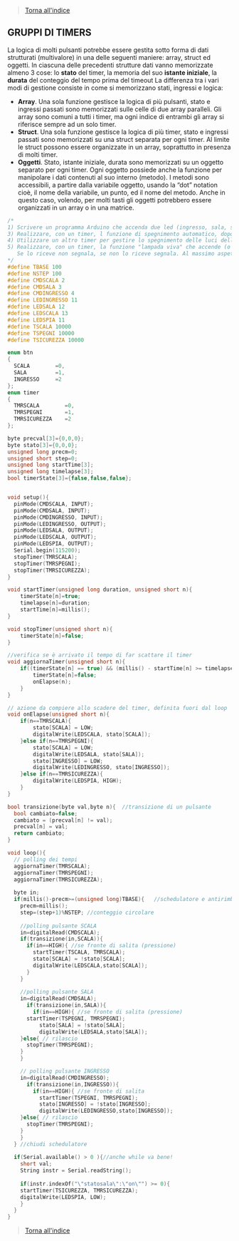 >[Torna all'indice](indextimers.md)
## **GRUPPI DI TIMERS**

La logica di molti pulsanti potrebbe essere gestita sotto forma di dati strutturati (multivalore) in una delle seguenti maniere: array, struct ed oggetti. 
In ciascuna delle precedenti strutture dati vanno memorizzate almeno 3 cose: lo **stato** del timer, la memoria del suo **istante iniziale**, la **durata** del conteggio del tempo prima del timeout
La differenza tra i vari modi di gestione consiste in come si memorizzano stati, ingressi e logica:
- **Array**. Una sola funzione gestisce la logica di più pulsanti, stato e ingressi passati sono memorizzati sulle celle di due array paralleli. Gli array sono comuni a tutti i timer, ma ogni indice di entrambi gli array si riferisce sempre ad un solo timer.
- **Struct**. Una sola funzione gestisce la logica di più timer, stato e ingressi passati sono memorizzati su una struct separata per ogni timer. Al limite le struct possono essere organizzate in un array, soprattutto in presenza di molti timer.
- **Oggetti**. Stato, istante iniziale, durata sono memorizzati su un oggetto separato per ogni timer. Ogni oggetto possiede anche la funzione per manipolare i dati contenuti al suo interno (metodo). I metodi sono accessibili, a partire dalla variabile oggetto, usando la “dot” notation cioè, il nome della variabile, un punto, ed il nome del metodo. Anche in questo caso, volendo, per molti tasti gli oggetti potrebbero essere organizzati in un array o in una matrice.



```C++
/*
1) Scrivere un programma Arduino che accenda due led (ingresso, sala, scala). Accenderli con tre pulsanti toggle separati. Lo stato dei led deve essere scritto sulla seriale all'avvenire (occorrenza) di ogni comando.
3) Realizzare, con un timer, l funzione di spegnimento automatico, dopo 10 secondi, della luce della scala. (dispensa timer.doc)
4) Utilizzare un altro timer per gestire lo spegnimento delle luci delle due sale alla pressione prolungata di uno dei loro pulsanti.
5) Realizzare, con un timer, la funzione "lampada viva" che accende (o fa lampeggiare) due led di segnalazione, uno per ogni sala, se non riceve via seriale il il comando "sala":"alive" e "ingresso":"alive" entro 10 secondi. 
   Se lo riceve non segnala, se non lo riceve segnala. Al massimo aspetta 10 secondi per segnalare.
*/
#define TBASE 100
#define NSTEP 100
#define CMDSCALA 2
#define CMDSALA 3
#define CMDINGRESSO 4
#define LEDINGRESSO 11
#define LEDSALA 12
#define LEDSCALA 13
#define LEDSPIA 11
#define TSCALA 10000
#define TSPEGNI 10000
#define TSICUREZZA 10000

enum btn
{
  SCALA        =0,
  SALA         =1,
  INGRESSO     =2
};
enum timer
{
  TMRSCALA        =0,
  TMRSPEGNI       =1,
  TMRSICUREZZA    =2
};

byte precval[3]={0,0,0};
byte stato[3]={0,0,0};
unsigned long precm=0;
unsigned short step=0;
unsigned long startTime[3];
unsigned long timelapse[3];
bool timerState[3]={false,false,false};


void setup(){
  pinMode(CMDSCALA, INPUT);
  pinMode(CMDSALA, INPUT);
  pinMode(CMDINGRESSO, INPUT);
  pinMode(LEDINGRESSO, OUTPUT);
  pinMode(LEDSALA, OUTPUT);
  pinMode(LEDSCALA, OUTPUT);
  pinMode(LEDSPIA, OUTPUT);
  Serial.begin(115200);
  stopTimer(TMRSCALA);
  stopTimer(TMRSPEGNI);
  stopTimer(TMRSICUREZZA);
}

void startTimer(unsigned long duration, unsigned short n){
	timerState[n]=true;
	timelapse[n]=duration;
	startTime[n]=millis();
}

void stopTimer(unsigned short n){
	timerState[n]=false;
}

//verifica se è arrivato il tempo di far scattare il timer
void aggiornaTimer(unsigned short n){
	if((timerState[n] == true) && (millis() - startTime[n] >= timelapse[n])){
		timerState[n]=false;
		onElapse(n);
	}
}

// azione da compiere allo scadere del timer, definita fuori dal loop
void onElapse(unsigned short n){
	if(n==TMRSCALA){
		stato[SCALA] = LOW;
		digitalWrite(LEDSCALA, stato[SCALA]);
	}else if(n==TMRSPEGNI){
		stato[SCALA] = LOW;
		digitalWrite(LEDSALA, stato[SALA]);
		stato[INGRESSO] = LOW;
		digitalWrite(LEDINGRESSO, stato[INGRESSO]);
	}else if(n==TMRSICUREZZA){
		digitalWrite(LEDSPIA, HIGH);
	}
}

bool transizione(byte val,byte n){  //transizione di un pulsante
  bool cambiato=false;
  cambiato = (precval[n] != val);
  precval[n] = val;  
  return cambiato; 
}

void loop(){
  // polling dei tempi
  aggiornaTimer(TMRSCALA);
  aggiornaTimer(TMRSPEGNI);
  aggiornaTimer(TMRSICUREZZA);
  
  byte in;
  if(millis()-precm>=(unsigned long)TBASE){   //schedulatore e antirimbalzo
    precm=millis();   
    step=(step+1)%NSTEP; //conteggio circolare
       
    //polling pulsante SCALA
    in=digitalRead(CMDSCALA);
    if(transizione(in,SCALA)){
      if(in==HIGH){ //se fronte di salita (pressione)
        startTimer(TSCALA, TMRSCALA); 
        stato[SCALA] = !stato[SCALA];
        digitalWrite(LEDSCALA,stato[SCALA]);
      }
    }
    
    //polling pulsante SALA
    in=digitalRead(CMDSALA);
      if(transizione(in,SALA)){
        if(in==HIGH){ //se fronte di salita (pressione)
	  startTimer(TSPEGNI, TMRSPEGNI);
          stato[SALA] = !stato[SALA];
          digitalWrite(LEDSALA,stato[SALA]);
	}else{ // rilascio
	  stopTimer(TMRSPEGNI);
	}
    }    

    // polling pulsante INGRESSO
    in=digitalRead(CMDINGRESSO);
      if(transizione(in,INGRESSO)){
        if(in==HIGH){ //se fronte di salita
          startTimer(TSPEGNI, TMRSPEGNI);
          stato[INGRESSO] = !stato[INGRESSO];
          digitalWrite(LEDINGRESSO,stato[INGRESSO]);
	}else{ // rilascio
	  stopTimer(TMRSPEGNI);
	}
    }
  } //chiudi schedulatore 
  
  if(Serial.available() > 0 ){//anche while va bene!
    short val;
    String instr = Serial.readString();
	
    if(instr.indexOf("\"statosala\":\"on\"") >= 0){
	startTimer(TSICUREZZA, TMRSICUREZZA);
	digitalWrite(LEDSPIA, LOW);
    }
  }
}
```
>[Torna all'indice](indextimers.md)
